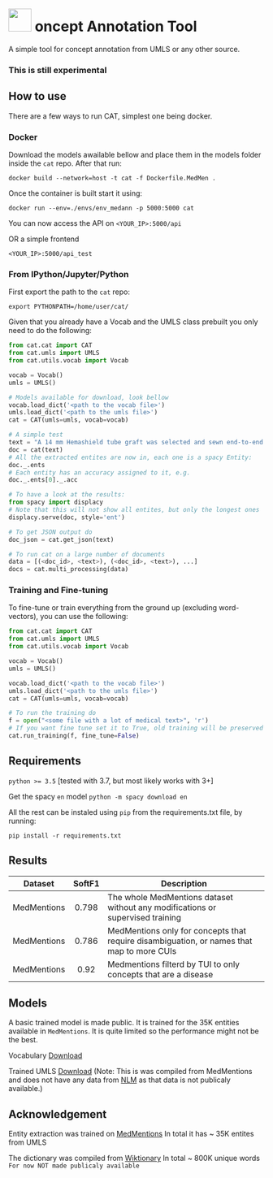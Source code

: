 # <img src="https://github.com/w-is-h/cat/blob/master/media/cat-logo.png" width=45> oncept Annotation Tool

A simple tool for concept annotation from UMLS or any other source.

### This is still experimental


## How to use
There are a few ways to run CAT, simplest one being docker.

### Docker
Download the models awailable bellow and place them in the models folder inside the `cat` repo. After
that run:

`docker build --network=host -t cat -f Dockerfile.MedMen .`

Once the container is built start it using:

`docker run --env=./envs/env_medann -p 5000:5000 cat`

You can now access the API on
`<YOUR_IP>:5000/api`

OR a simple frontend

`<YOUR_IP>:5000/api_test`


### From IPython/Jupyter/Python

First export the path to the `cat` repo:

`export PYTHONPATH=/home/user/cat/`


Given that you already have a Vocab and the UMLS class prebuilt you only need to do the following:
```python
from cat.cat import CAT
from cat.umls import UMLS
from cat.utils.vocab import Vocab

vocab = Vocab()
umls = UMLS()

# Models available for download, look bellow
vocab.load_dict('<path to the vocab file>')
umls.load_dict('<path to the umls file>') 
cat = CAT(umls=umls, vocab=vocab)

# A simple test
text = "A 14 mm Hemashield tube graft was selected and sewn end-to-end fashion to the proximal aorta using a semi continuous 3-0 Prolene suture."
doc = cat(text)
# All the extracted entites are now in, each one is a spacy Entity:
doc._.ents
# Each entity has an accuracy assigned to it, e.g.
doc._.ents[0]._.acc

# To have a look at the results:
from spacy import displacy
# Note that this will not show all entites, but only the longest ones
displacy.serve(doc, style='ent')

# To get JSON output do
doc_json = cat.get_json(text)

# To run cat on a large number of documents
data = [(<doc_id>, <text>), (<doc_id>, <text>), ...]
docs = cat.multi_processing(data)
```

### Training and Fine-tuning

To fine-tune or train everything from the ground up (excluding word-vectors), you can use the following:
```python
from cat.cat import CAT
from cat.umls import UMLS
from cat.utils.vocab import Vocab

vocab = Vocab()
umls = UMLS()

vocab.load_dict('<path to the vocab file>')
umls.load_dict('<path to the umls file>')
cat = CAT(umls=umls, vocab=vocab)

# To run the training do
f = open("<some file with a lot of medical text>", 'r')
# If you want fine tune set it to True, old training will be preserved
cat.run_training(f, fine_tune=False)
```


## Requirements
`python >= 3.5` [tested with 3.7, but most likely works with 3+]

Get the spacy `en` model
`python -m spacy download en`

All the rest can be instaled using `pip` from the requirements.txt file, by running:

`pip install -r requirements.txt`


## Results

| Dataset | SoftF1 | Description |
| --- | :---: | --- |
| MedMentions | 0.798 | The whole MedMentions dataset without any modifications or supervised training |
| MedMentions | 0.786 | MedMentions only for concepts that require disambiguation, or names that map to more CUIs |
| MedMentions | 0.92 | Medmentions filterd by TUI to only concepts that are a disease |


## Models
A basic trained model is made public. It is trained for the 35K entities available in `MedMentions`. It is quite limited
so the performance might not be the best.

Vocabulary [Download](https://drive.google.com/file/d/1OJ6UTcm6JrJBN8Rx0Ykjg1uWuS17DPr3/view?usp=sharing)

Trained UMLS [Download](https://drive.google.com/file/d/1KPUdFFTTiD8Wp2xHr9QX-tTwnZ143twd/view?usp=sharing)
(Note: This is was compiled from MedMentions and does not have any data from [NLM](https://www.nlm.nih.gov/research/umls/) as
that data is not publicaly available.)


## Acknowledgement
Entity extraction was trained on [MedMentions](https://github.com/chanzuckerberg/MedMentions) In total it has ~ 35K entites from UMLS

The dictionary was compiled from [Wiktionary](https://en.wiktionary.org/wiki/Wiktionary:Main_Page) In total ~ 800K unique words `For now NOT made publicaly available`
